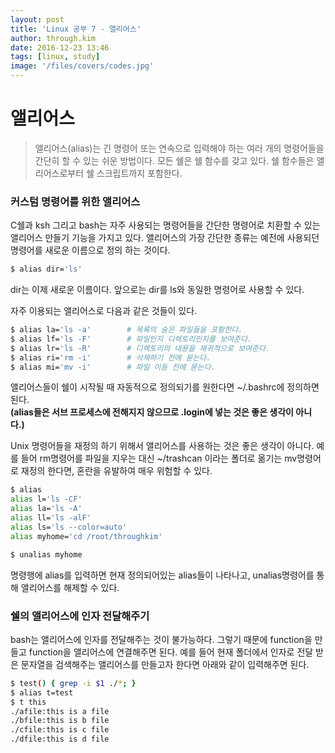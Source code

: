 ```yaml
---
layout: post
title: 'Linux 공부 7 - 앨리어스'
author: through.kim
date: 2016-12-23 13:46
tags: [linux, study]
image: '/files/covers/codes.jpg'
---
```


# 앨리어스

> 앨리어스(alias)는 긴 명령어 또는 연속으로 입력해야 하는 여러 개의 명령어들을 간단히 할 수 있는 쉬운 방법이다. 모든 쉘은 쉘 함수를 갖고 있다. 쉘 함수들은 앨리어스로부터 쉘 스크립트까지 포함한다.

### 커스텀 명령어를 위한 앨리어스
C쉘과 ksh 그리고 bash는 자주 사용되는 명령어들을 간단한 명령어로 치환할 수 있는 앨리어스 만들기 기능을 가지고 있다. 앨리어스의 가장 간단한 종류는 예전에 사용되던 명령어를 새로운 이름으로 정의 하는 것이다.  

```bash
$ alias dir='ls'
```
dir는 이제 새로운 이름이다. 앞으로는 dir를 ls와 동일한 명령어로 사용할 수 있다.  

자주 이용되는 앨리어스로 다음과 같은 것들이 있다.  

```bash
$ alias la='ls -a'        # 목록의 숨은 파일들을 포함한다.
$ alias lf='ls -F'        # 파일인지 디렉토리인지를 보여준다.
$ alias lr='ls -R'        # 디렉토리의 내용을 재귀적으로 보여준다.
$ alias ri='rm -i'        # 삭제하기 전에 묻는다.
$ alias mi='mv -i'        # 파일 이동 전에 묻는다.
```

앨리어스들이 쉘이 시작될 때 자동적으로 정의되기를 원한다면 ~/.bashrc에 정의하면 된다.  
__(alias들은 서브 프로세스에 전해지지 않으므로 .login에 넣는 것은 좋은 생각이 아니다.)__

Unix 명령어들을 재정의 하기 위해서 앨리어스를 사용하는 것은 좋은 생각이 아니다. 예를 들어 rm명령어를 파일을 지우는 대신 ~/trashcan 이라는 폴더로 옮기는 mv명령어로 재정의 한다면, 혼란을 유발하여 매우 위험할 수 있다.  

```bash
$ alias
alias l='ls -CF'
alias la='ls -A'
alias ll='ls -alF'
alias ls='ls --color=auto'
alias myhome='cd /root/throughkim'

$ unalias myhome
```
명령행에 alias를 입력하면 현재 정의되어있는 alias들이 나타나고, unalias명령어를 통해 앨리어스를 해제할 수 있다.

### 쉘의 앨리어스에 인자 전달해주기
bash는 앨리어스에 인자를 전달해주는 것이 불가능하다. 그렇기 때문에 function을 만들고 function을 앨리어스에 연결해주면 된다. 예를 들어 현재 폴더에서 인자로 전달 받은 문자열을 검색해주는 앨리어스를 만들고자 한다면 아래와 같이 입력해주면 된다.  

```bash
$ test() { grep -i $1 ./*; }
$ alias t=test
$ t this
./afile:this is a file
./bfile:this is b file
./cfile:this is c file
./dfile:this is d file
